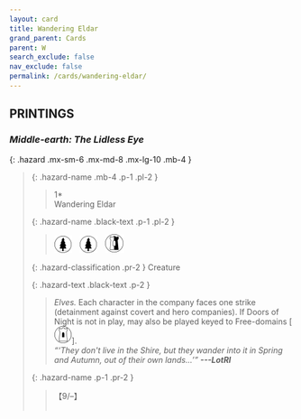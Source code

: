 ```yaml
---
layout: card
title: Wandering Eldar
grand_parent: Cards
parent: W
search_exclude: false
nav_exclude: false
permalink: /cards/wandering-eldar/
---
```


## PRINTINGS


### _Middle-earth: The Lidless Eye_

{: .hazard .mx-sm-6 .mx-md-8 .mx-lg-10 .mb-4 }
> {: .hazard-name .mb-4 .p-1 .pl-2 }
> > <div class="hazard-mp">1*</div>
> > <div class="card-name">Wandering Eldar</div>
>
> {: .hazard-name .black-text .p-1 .pl-2 }
> > ![](/assets/images/wilderness.svg)&emsp;![](/assets/images/wilderness.svg)&emsp;![](/assets/images/border-land.svg)
>
> {: .hazard-classification .pr-2 }
> Creature
>
> {: .hazard-text .black-text .p-2 }
> > _Elves._ Each character in the company faces one strike (detainment against covert and hero companies). If Doors of Night is not in play, may also be played keyed to Free-domains \[![](/assets/images/free-domain.svg)].   <br>_“‘They don't live in the Shire, but they wander into it in Spring and Autumn, out of their own lands...’”_ ***---&#65279;LotRI*** 
>
> {: .hazard-name .p-1 .pr-2 }
> > <div class="card-shield">【9/&ndash;】</div>
> > <div class="card-corruption">&nbsp;</div>
